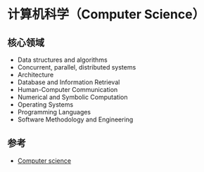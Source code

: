 # 计算机科学（Computer Science）

## 核心领域

* Data structures and algorithms
* Concurrent, parallel, distributed systems
* Architecture
* Database and Information Retrieval
* Human-Computer Communication
* Numerical and Symbolic Computation
* Operating Systems
* Programming Languages
* Software Methodology and Engineering

## 参考

* [Computer science](https://en.wikipedia.org/wiki/Computer_science)
